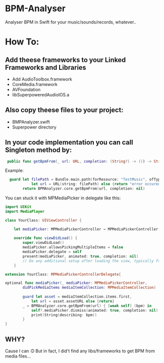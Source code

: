 # BPM-Analyser
Analyser BPM in Swift for your music/sounds/records, whatever..

# How To:
## Add theese frameworks to your Linked Frameworks and Libraries
- Add AudioToolbox.framework
- CoreMedia.framework
- AVFoundation
- libSuperpoweredAudioIOS.a
## Also copy theese files to your project:
- BMPAnalyzer.swift
- Superpower directory

## In your code implementation you can call Singleton method by:
```swift
 public func getBpmFrom(_ url: URL, completion: (String?) -> ()) -> String
```
Example:
```swift
  guard let filePath = Bundle.main.path(forResource: "TestMusic", ofType: "m4a"),
            let url = URL(string: filePath) else {return "error occured, check fileURL"}
        return BPMAnalyzer.core.getBpmFrom(url, completion: nil)

```

You can stuck it with MPMediaPicker in delegate like this:
```swift
import UIKit
import MediaPlayer

class YourClass: UIViewController {

    let mediaPicker: MPMediaPickerController = MPMediaPickerController(mediaTypes: .music)
    
    override func viewDidLoad() {
        super.viewDidLoad()
        mediaPicker.allowsPickingMultipleItems = false
        mediaPicker.delegate = self
        present(mediaPicker, animated: true, completion: nil)
        // Do any additional setup after loading the view, typically from a nib.
    }

extension YourClass: MPMediaPickerControllerDelegate{

optional func mediaPicker(_ mediaPicker: MPMediaPickerController, 
        didPickMediaItems mediaItemCollection: MPMediaItemCollection)
        
        guard let asset = mediaItemCollection.items.first,
            let url = asset.assetURL else {return}
        _ = BPMAnalyzer.core.getBpmFrom(url) { [weak self] (bpm) in
            self?.mediaPicker.dismiss(animated: true, completion: nil)
            print(String(describing: bpm))
        }
}
```

## WHY?
Cause I can :D But in fact, I did't find any libs/frameworks to get BPM from media files...
